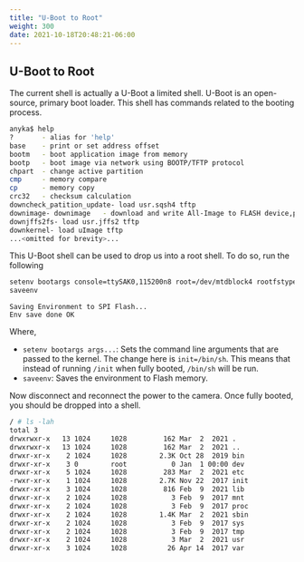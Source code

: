 ```yaml
---
title: "U-Boot to Root"
weight: 300
date: 2021-10-18T20:48:21-06:00
---
```


## U-Boot to Root

The current shell is actually a U-Boot a limited shell. U-Boot is an open-source, primary boot loader. This shell has commands related to the booting process.

```sh
anyka$ help
?       - alias for 'help'
base    - print or set address offset
bootm   - boot application image from memory
bootp   - boot image via network using BOOTP/TFTP protocol
chpart  - change active partition
cmp     - memory compare
cp      - memory copy
crc32   - checksum calculation
downcheck_patition_update- load usr.sqsh4 tftp
downimage- downimage   - download and write All-Image to FLASH device,partiton table from ENV partition.
downjffs2fs- load usr.jffs2 tftp
downkernel- load uImage tftp
...<omitted for brevity>...
```
This U-Boot shell can be used to drop us into a root shell. To do so, run the following
```sh
setenv bootargs console=ttySAK0,115200n8 root=/dev/mtdblock4 rootfstype=squashfs init=/bin/sh mem=64M memsize=64M
saveenv
```

```
Saving Environment to SPI Flash...
Env save done OK

```
Where,
- `setenv bootargs args...`: Sets the command line arguments that are passed to the kernel. The change here is `init=/bin/sh`. This means that instead of running `/init` when fully booted, `/bin/sh` will be run.
- `saveenv`: Saves the environment to Flash memory.

Now disconnect and reconnect the power to the camera. Once fully booted, you should be dropped into a shell.

```sh
/ # ls -lah
total 3
drwxrwxr-x   13 1024     1028         162 Mar  2  2021 .
drwxrwxr-x   13 1024     1028         162 Mar  2  2021 ..
drwxr-xr-x    2 1024     1028        2.3K Oct 28  2019 bin
drwxr-xr-x    3 0        root           0 Jan  1 00:00 dev
drwxr-xr-x    5 1024     1028         283 Mar  2  2021 etc
-rwxr-xr-x    1 1024     1028        2.7K Nov 22  2017 init
drwxr-xr-x    3 1024     1028         816 Feb  9  2021 lib
drwxr-xr-x    2 1024     1028           3 Feb  9  2017 mnt
drwxr-xr-x    2 1024     1028           3 Feb  9  2017 proc
drwxr-xr-x    2 1024     1028        1.4K Mar  2  2021 sbin
drwxr-xr-x    2 1024     1028           3 Feb  9  2017 sys
drwxr-xr-x    2 1024     1028           3 Feb  9  2017 tmp
drwxr-xr-x    2 1024     1028           3 Mar  2  2021 usr
drwxr-xr-x    3 1024     1028          26 Apr 14  2017 var
```

